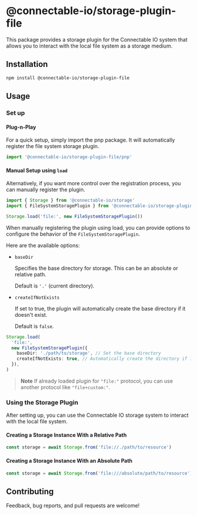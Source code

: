 # @connectable-io/storage-plugin-file

This package provides a storage plugin for the Connectable IO system
that allows you to interact with the local file system as a storage medium.

## Installation

```bash
npm install @connectable-io/storage-plugin-file
```

## Usage

### Set up

#### Plug-n-Play

For a quick setup, simply import the pnp package.
It will automatically register the file system storage plugin.

```ts
import '@connectable-io/storage-plugin-file/pnp'
```

#### Manual Setup using `load`

Alternatively, if you want more control over the registration process,
you can manually register the plugin.

```ts
import { Storage } from '@connectable-io/storage'
import { FileSystemStoragePlugin } from '@connectable-io/storage-plugin-file'

Storage.load('file:', new FileSystemStoragePlugin())
```

When manually registering the plugin using load,
you can provide options to configure the behavior of the `FileSystemStoragePlugin`.

Here are the available options:

- `baseDir`

  Specifies the base directory for storage. This can be an absolute or relative path.

  Default is `'.'` (current directory).

- `createIfNotExists`

  If set to true, the plugin will automatically create the base directory if it doesn't exist.

  Default is `false`.

```ts
Storage.load(
  'file:',
  new FileSystemStoragePlugin({
    baseDir: './path/to/storage', // Set the base directory
    createIfNotExists: true, // Automatically create the directory if it doesn't exist
  }),
)
```

> **Note**
> If already loaded plugin for `"file:"` protocol, you can use another protocol like `"file+custom:"`.

### Using the Storage Plugin

After setting up, you can use the Connectable IO storage system to interact with the local file system.

#### Creating a Storage Instance With a Relative Path

```ts
const storage = await Storage.from('file://./path/to/resource')
```

#### Creating a Storage Instance With an Absolute Path

```ts
const storage = await Storage.from('file:///absolute/path/to/resource')
```

## Contributing

Feedback, bug reports, and pull requests are welcome!
